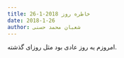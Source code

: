 ```yaml
---
title: خاطره روز 2018-1-26
date: 2018-1-26
author: شعبان محمد حسنی
---
```


امروزم یه روز عادی بود مثل روزای گذشته.
